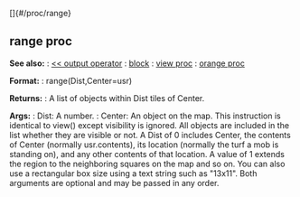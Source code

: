 []{#/proc/range}
  ## range proc
  **See also:**
  :   [\<\< output operator](ref/operator/%3c%3c/output)
  :   [block](ref/proc/block)
  :   [view proc](ref/proc/view)
  :   [orange proc](ref/proc/orange)
  <!-- -->
  **Format:**
  :   range(Dist,Center=usr)
  <!-- -->
  **Returns:**
  :   A list of objects within Dist tiles of Center.
  <!-- -->
  **Args:**
  :   Dist: A number.
  :   Center: An object on the map.
  This instruction is identical to view() except visibility is ignored.
  All objects are included in the list whether they are visible or not.
  A Dist of 0 includes Center, the contents of Center (normally
  usr.contents), its location (normally the turf a mob is standing on),
  and any other contents of that location. A value of 1 extends the region
  to the neighboring squares on the map and so on. You can also use a
  rectangular box size using a text string such as \"13x11\". Both
  arguments are optional and may be passed in any order.
